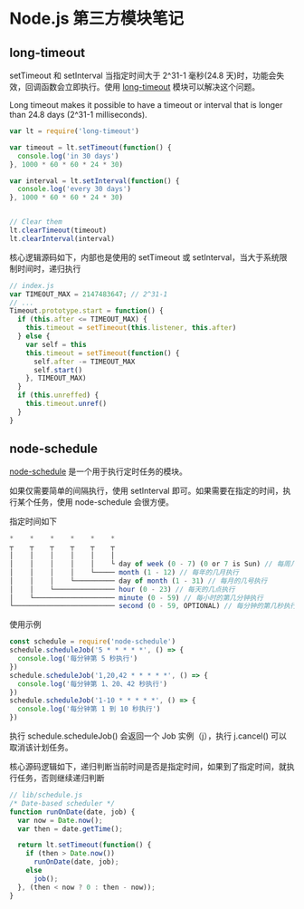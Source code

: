 # Node.js 第三方模块笔记
## long-timeout
setTimeout 和 setInterval 当指定时间大于 2^31-1 毫秒(24.8 天)时，功能会失效，回调函数会立即执行。使用 [long-timeout](https://www.npmjs.com/package/long-timeout) 模块可以解决这个问题。

Long timeout makes it possible to have a timeout or interval that is longer than 24.8 days (2^31-1 milliseconds).
```js
var lt = require('long-timeout')

var timeout = lt.setTimeout(function() {
  console.log('in 30 days')
}, 1000 * 60 * 60 * 24 * 30)

var interval = lt.setInterval(function() {
  console.log('every 30 days')
}, 1000 * 60 * 60 * 24 * 30)


// Clear them
lt.clearTimeout(timeout)
lt.clearInterval(interval)
```

核心逻辑源码如下，内部也是使用的 setTimeout 或 setInterval，当大于系统限制时间时，递归执行
```js
// index.js
var TIMEOUT_MAX = 2147483647; // 2^31-1
// ...
Timeout.prototype.start = function() {
  if (this.after <= TIMEOUT_MAX) {
    this.timeout = setTimeout(this.listener, this.after)
  } else {
    var self = this
    this.timeout = setTimeout(function() {
      self.after -= TIMEOUT_MAX
      self.start()
    }, TIMEOUT_MAX)
  }
  if (this.unreffed) {
    this.timeout.unref()
  }
}
```

## node-schedule
[node-schedule](https://github.com/node-schedule/node-schedule) 是一个用于执行定时任务的模块。

如果仅需要简单的间隔执行，使用 setInterval 即可。如果需要在指定的时间，执行某个任务，使用 node-schedule 会很方便。

指定时间如下
```js
*    *    *    *    *    *
┬    ┬    ┬    ┬    ┬    ┬
│    │    │    │    │    │
│    │    │    │    │    └ day of week (0 - 7) (0 or 7 is Sun) // 每周几执行
│    │    │    │    └───── month (1 - 12) // 每年的几月执行
│    │    │    └────────── day of month (1 - 31) // 每月的几号执行
│    │    └─────────────── hour (0 - 23) // 每天的几点执行
│    └──────────────────── minute (0 - 59) // 每小时的第几分钟执行
└───────────────────────── second (0 - 59, OPTIONAL) // 每分钟的第几秒执行
```
使用示例
```js
const schedule = require('node-schedule')
schedule.scheduleJob('5 * * * * *', () => {
  console.log('每分钟第 5 秒执行')
})
schedule.scheduleJob('1,20,42 * * * * *', () => {
  console.log('每分钟第 1、20、42 秒执行')
})
schedule.scheduleJob('1-10 * * * * *', () => {
  console.log('每分钟第 1 到 10 秒执行')
})
```
执行 schedule.scheduleJob() 会返回一个 Job 实例（j），执行 j.cancel() 可以取消该计划任务。

核心源码逻辑如下，递归判断当前时间是否是指定时间，如果到了指定时间，就执行任务，否则继续递归判断
```js
// lib/schedule.js
/* Date-based scheduler */
function runOnDate(date, job) {
  var now = Date.now();
  var then = date.getTime();

  return lt.setTimeout(function() {
    if (then > Date.now())
      runOnDate(date, job);
    else
      job();
  }, (then < now ? 0 : then - now));
}
```

